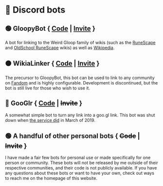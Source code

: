 # 🤖 Discord bots
## 🟢 GloopyBot { [Code](https://gitlab.com/weirdgloop/gloopybot) | [Invite](https://discordapp.com/oauth2/authorize?client_id=393024915755761674&scope=bot&permissions=330752) }
A bot for linking to the Weird Gloop family of wikis (such as the [RuneScape](https://rs.wiki) and [OldSchool RuneScape](https://osrs.wiki) wikis) as well as [Wikipedia](https://en.wikipedia.org).

## 🟠 WikiaLinker { [Code](https://github.com/invalidCards/WikiaLinker) | [Invite](https://discordapp.com/oauth2/authorize?client_id=182146444357140480&scope=bot&permissions=3072) }
The precursor to GloopyBot, this bot can be used to link to any community on [Fandom](https://fandom.com) and is highly configurable. Development is discontinued, but the bot is still live for those who wish to use it.

## 🔴 GooGlr { [Code](https://github.com/invalidCards/GooGlr) | ~~Invite~~ }
A somewhat simple bot to turn any link into a goo.gl link. This bot was shut down when [the service did](https://developers.googleblog.com/2018/03/transitioning-google-url-shortener.html) in March of 2019.

## 🟢 A handful of other personal bots { ~~Code~~ | ~~Invite~~ }
I have made a fair few bots for personal use or made specifically for one person or community. These bots will not be released by me outside of their respective communities, and their code is not publicly available. If you have any questions about these bots or want to have your own, check out ways to reach me on the homepage of this website.
